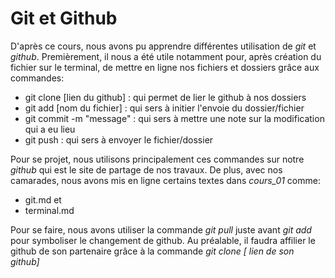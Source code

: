 # Git et Github

D'après ce cours, nous avons pu apprendre différentes utilisation de *git* et *github*.
Premièrement, il nous a été utile notamment pour, après création du fichier sur le 
terminal, de mettre en ligne nos fichiers et dossiers grâce aux commandes:
* git clone [lien du github] : qui permet de lier le github à nos dossiers
* git add [nom du fichier] : qui sers à initier l'envoie du dossier/fichier
* git commit -m "message" : qui sers à mettre une note sur la modification qui a eu lieu
* git push : qui sers à envoyer le fichier/dossier

Pour se projet, nous utilisons principalement ces commandes sur notre *github* qui est
le site de partage de nos travaux. De plus, avec nos camarades, nous avons mis en ligne 
certains textes dans *cours_01* comme:
* git.md et 
* terminal.md

Pour se faire, nous avons utiliser la commande _git pull_ juste avant _git add_ pour 
symboliser le changement de github. Au préalable, il faudra affilier le github de son 
partenaire grâce à la commande _git clone [ lien de son github]_

